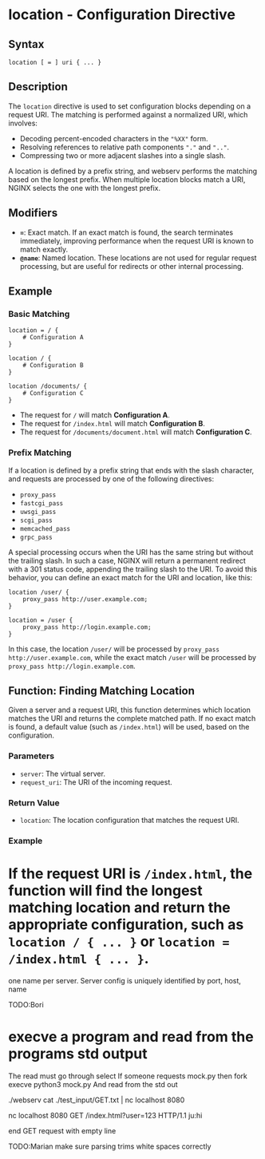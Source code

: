 # location - Configuration Directive

## Syntax

```
location [ = ] uri { ... }
```

## Description

The `location` directive is used to set configuration blocks depending on a request URI. The matching is performed against a normalized URI, which involves:

- Decoding percent-encoded characters in the `"%XX"` form.
- Resolving references to relative path components `"."` and `".."`.
- Compressing two or more adjacent slashes into a single slash.

A location is defined by a prefix string, and webserv performs the matching based on the longest prefix. When multiple location blocks match a URI, NGINX selects the one with the longest prefix.

## Modifiers

- **`=`**: Exact match. If an exact match is found, the search terminates immediately, improving performance when the request URI is known to match exactly.
- **`@name`**: Named location. These locations are not used for regular request processing, but are useful for redirects or other internal processing.

## Example

### Basic Matching

```nginx
location = / {
    # Configuration A
}

location / {
    # Configuration B
}

location /documents/ {
    # Configuration C
}
```

- The request for `/` will match **Configuration A**.
- The request for `/index.html` will match **Configuration B**.
- The request for `/documents/document.html` will match **Configuration C**.

### Prefix Matching

If a location is defined by a prefix string that ends with the slash character, and requests are processed by one of the following directives:

- `proxy_pass`
- `fastcgi_pass`
- `uwsgi_pass`
- `scgi_pass`
- `memcached_pass`
- `grpc_pass`

A special processing occurs when the URI has the same string but without the trailing slash. In such a case, NGINX will return a permanent redirect with a 301 status code, appending the trailing slash to the URI. To avoid this behavior, you can define an exact match for the URI and location, like this:

```nginx
location /user/ {
    proxy_pass http://user.example.com;
}

location = /user {
    proxy_pass http://login.example.com;
}
```

In this case, the location `/user/` will be processed by `proxy_pass http://user.example.com`, while the exact match `/user` will be processed by `proxy_pass http://login.example.com`.

## Function: Finding Matching Location

Given a server and a request URI, this function determines which location matches the URI and returns the complete matched path. If no exact match is found, a default value (such as `/index.html`) will be used, based on the configuration.

### Parameters

- `server`: The virtual server.
- `request_uri`: The URI of the incoming request.

### Return Value

- `location`: The location configuration that matches the request URI.

### Example

# If the request URI is `/index.html`, the function will find the longest matching location and return the appropriate configuration, such as `location / { ... }` or `location = /index.html { ... }`.

one name per server. Server config is uniquely identified by port, host, name

TODO:Bori

# execve a program and read from the programs std output

The read must go through select
If someone requests mock.py
then fork execve python3 mock.py
And read from the std out

<!-- how to use: -->

./webserv
cat ./test_input/GET.txt | nc localhost 8080

<!-- or line by line: -->

nc localhost 8080
GET /index.html?user=123 HTTP/1.1
ju:hi

end GET request with empty line

TODO:Marian
make sure parsing trims white spaces correctly
